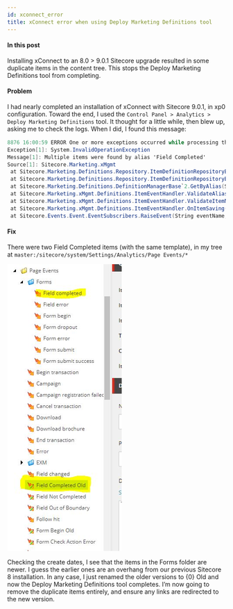 ```yaml
---
id: xconnect_error
title: xConnect error when using Deploy Marketing Definitions tool
---
```


#### In this post

Installing xConnect to an 8.0 > 9.0.1 Sitecore upgrade resulted in some duplicate items in the content tree. This stops the Deploy Marketing Definitions tool from completing.

#### Problem

I had nearly completed an installation of xConnect with Sitecore 9.0.1, in xp0 configuration. Toward the end, I used the `Control Panel > Analytics > Deploy Marketing Definitions` tool. It thought for a little while, then blew up, asking me to check the logs. When I did, I found this message:

```csharp
8876 16:00:59 ERROR One or more exceptions occurred while processing the subscribers to the 'item:saving' event.
Exception[1]: System.InvalidOperationException 
Message[1]: Multiple items were found by alias 'Field Completed' 
Source[1]: Sitecore.Marketing.xMgmt 
 at Sitecore.Marketing.Definitions.Repository.ItemDefinitionRepositoryBase`1.GetItemIdByAlias(String alias)
 at Sitecore.Marketing.Definitions.Repository.ItemDefinitionRepositoryBase`1.GetByAlias(String alias, CultureInfo cultureInfo, Boolean includeInactiveVersion)
 at Sitecore.Marketing.Definitions.DefinitionManagerBase`2.GetByAlias(String alias, CultureInfo cultureInfo, Boolean includeInactiveVersion)
 at Sitecore.Marketing.xMgmt.Definitions.ItemEventHandler.ValidateAlias[TDefinitionInterface](ItemData itemData, Template itemTemplate, Guid expectedTemplateId, Dictionary`2 templateIdsInheritanceDictionary)
 at Sitecore.Marketing.xMgmt.Definitions.ItemEventHandler.ValidateItemName(ItemData itemData)
 at Sitecore.Marketing.xMgmt.Definitions.ItemEventHandler.OnItemSaving(Object sender, EventArgs args)
 at Sitecore.Events.Event.EventSubscribers.RaiseEvent(String eventName, Object[] parameters, EventResult result)
```

#### Fix

There were two Field Completed items (with the same template), in my tree at `master:/sitecore/system/Settings/Analytics/Page Events/*`

![img](../static/img/2018/2018_xconnect_error.jpg)

Checking the create dates, I see that the items in the Forms folder are newer. I guess the earlier ones are an overhang from our previous Sitecore 8 installation. In any case, I just renamed the older versions to {0} Old and now the Deploy Marketing Definitions tool completes. I’m now going to remove the duplicate items entirely, and ensure any links are redirected to the new version.